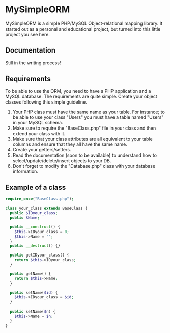 # MySimpleORM
MySimpleORM is a simple PHP/MySQL Object-relational mapping library. It started out as a personal and educational project, but turned into this little project you see here.

## Documentation

Still in the writing process!

## Requirements

To be able to use the ORM, you need to have a PHP application and a MySQL database. The requirements are quite simple. Create your object classes following this simple guideline.

1. Your PHP class must have the same name as your table. For instance; to be able to use your class "Users" you must have a table named "Users" in your MySQL schema.
2. Make sure to require the "BaseClass.php" file in your class and then extend your class with it.
3. Make sure that your class attributes are all equivalent to your table columns and ensure that they all have the same name.
4. Create your getters/setters.
5. Read the documentation (soon to be available) to understand how to select/update/delete/insert objects to your DB.
6. Don't forget to modify the "Database.php" class with your database information.

## Example of a class

```php
require_once("BaseClass.php");

class your_class extends BaseClass {
  public $IDyour_class;
  public $Name;

  public __construct() {
    $this->IDyour_class = 0;
    $this->Name = "";
  }
  public __destruct() {}

  public getIDyour_class() {
    return $this->IDyour_class;  
  }

  public getName() {
    return $this->Name;  
  }

  public setName($id) {
    $this->IDyour_class = $id;  
  }
 
  public setName($n) {
    $this->Name = $n;  
  }
}
```

